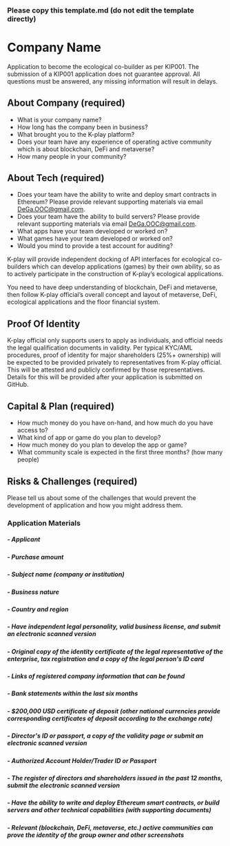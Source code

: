 ### Please copy this template.md (do not edit the template directly)
# Company Name
Application to become the ecological co-builder as per KIP001. The submission of a KIP001 application does not guarantee approval. All questions must be answered, any missing information will result in delays.

## About Company (required)
 - What is your company name?
 - How long has the company been in business?
 - What brought you to the K-play platform?
 - Does your team have any experience of operating active community which is about blockchain, DeFi and metaverse?
 - How many people in your community? 

## About Tech (required)

 - Does your team have the ability to write and deploy smart contracts in Ethereum? Please provide relevant supporting materials via email DeGa.OOC@gmail.com.
 - Does your team have the ability to build servers? Please provide relevant supporting materials via email DeGa.OOC@gmail.com.
 - What apps have your team developed or worked on?
 - What games have your team developed or worked on?
 - Would you mind to provide a test account for auditing?

K-play will provide independent docking of API interfaces for ecological co-builders which can develop applications (games) by their own ability, so as to actively participate in the construction of K-play’s ecological applications. 

You need to have deep understanding of blockchain, DeFi and metaverse, then follow K-play official’s overall concept and layout of metaverse, DeFi, ecological applications and the floor financial system.

## Proof Of Identity
K-play official only supports users to apply as individuals, and official needs the legal qualification documents in validity. Per typical KYC/AML procedures, proof of identity for major shareholders (25%+ ownership) will be expected to be provided privately to representatives from K-play official. This will be attested and publicly confirmed by those representatives. Details for this will be provided after your application is submitted on GitHub.

## Capital & Plan (required)
 - How much money do you have on-hand, and how much do you have access to?
 - What kind of app or game do you plan to develop?
 - How much money do you plan to develop the app or game?
 - What community scale is expected in the first three months? (how many people)

## Risks & Challenges (required)

Please tell us about some of the challenges that would prevent the development of application and how you might address them.

### Application Materials
##### - Applicant
##### - Purchase amount
##### - Subject name (company or institution)
##### - Business nature
##### - Country and region
##### - Have independent legal personality, valid business license, and submit an electronic  scanned version
##### - Original copy of the identity certificate of the legal representative of the enterprise, tax registration and a copy of the legal person's ID card
##### - Links of registered company information that can be found
##### - Bank statements within the last six months
##### - $200,000 USD certificate of deposit (other national currencies provide corresponding certificates of deposit according to the exchange rate)
##### - Director's ID or passport, a copy of the validity page or submit an electronic scanned version
##### - Authorized Account Holder/Trader ID or Passport 
##### - The register of directors and shareholders issued in the past 12 months, submit the electronic scanned version
##### - Have the ability to write and deploy Ethereum smart contracts, or build servers and other technical capabilities (with supporting documents)
##### - Relevant (blockchain, DeFi, metaverse, etc.) active communities can prove the identity of the group owner and other screenshots
 
